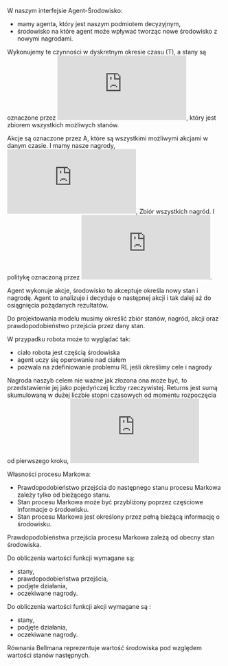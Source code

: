 W naszym interfejsie Agent-Środowisko:
  * mamy agenta, który jest naszym podmiotem decyzyjnym,
  * środowisko na które agent może wpływać tworząc nowe środowisko z nowymi nagrodami.

Wykonujemy te czynności w dyskretnym okresie czasu (T),
a stany są oznaczone przez ![SsubT]( http://latex.codecogs.com/png.latex?S_%7BT%7D),
który jest zbiorem wszystkich możliwych stanów.

Akcje są oznaczone przez A, które są wszystkimi możliwymi akcjami w danym czasie.
I mamy nasze nagrody, ![RsubT]( http://latex.codecogs.com/png.latex?R_%7BT%7D), Zbiór wszystkich nagród.
I politykę oznaczoną przez ![pi]( http://latex.codecogs.com/png.latex?%5Cpi).

Agent wykonuje akcje, środowisko to akceptuje określa nowy stan i nagrodę. Agent to analizuje i decyduje o następnej akcji i tak dalej aż do osiągnięcia pożądanych rezultatów.


Do projektowania modelu musimy określić zbiór stanów, nagród, akcji oraz prawdopodobieństwo przejścia przez dany stan.

W przypadku robota może to wyglądać tak:
- ciało robota jest częścią środowiska
- agent uczy się operowanie nad ciałem 
- pozwala na zdefiniowanie problemu RL jeśli określimy cele i nagrody

Nagroda naszyb celem nie ważne jak złozona ona może być, to przedstawienie jej jako pojedyńczej liczby rzeczywistej.
Returns jest sumą skumulowaną w dużej liczbie stopni czasowych od momentu rozpoczęcia od pierwszego kroku, ![returns](http://latex.codecogs.com/png.latex?G_%7Bt%7D%20%3D%20R_%7Bt&plus;1%7D&plus;R_%7Bt&plus;2%7D&plus;%20...%20&plus;%20R_%7BT%7D)

Własności procesu Markowa:
 * Prawdopodobieństwo przejścia do następnego stanu procesu Markowa zależy tylko od bieżącego stanu.
 * Stan procesu Markowa może być przybliżony poprzez częściowe informacje o środowisku.
 * Stan procesu Markowa jest określony przez pełną bieżącą informację o środowisku.
 
 Prawdopodobieństwa przejścia procesu Markowa zależą od obecny stan środowiska.

Do obliczenia wartości funkcji wymagane są:
 * stany,
 * prawdopodobieństwa przejścia, 
 * podjęte działania,
 * oczekiwane nagrody.
 
Do obliczenia wartości funkcji akcji wymagane są :
 * stany, 
 * podjęte działania,
 * oczekiwane nagrody.
 
 Równania Bellmana reprezentuje wartość środowiska pod względem wartości stanów następnych.
 
